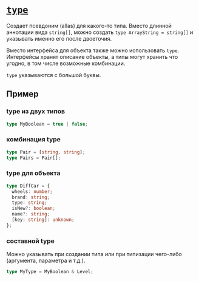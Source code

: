 # [`type`](../index.md)

Создает псевдоним (allas) для какого-то типа. Вместо длинной аннотации вида `string[]`, можно создать `type ArrayString = string[]` и указывать именно его после двоеточия.

Вместо интерфейса для объекта также можно использовать `type`. Интерфейсы хранят описание объекты, а типы могут хранить что угодно, в том числе возможные комбинации.

`type` указываются с большой буквы.

## Пример

### type из двух типов

```ts
type MyBoolean = true | false;
```

### комбинация type

```ts
type Pair = [string, string];
type Pairs = Pair[];
```

### type для объекта

```ts
type DiffCar = {
  wheels: number;
  brand: string;
  type: string;
  isNew?: boolean;
  name?: string;
  [key: string]: unknown;
};
```

### составной type

Можно указывать при создании типа или при типизации чего-либо (аргумента, параметра и т.д.).

```ts
type MyType = MyBoolean & Level;
```
